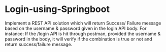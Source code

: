 # Login-using-Springboot
Implement a REST API solution which will return Success/ Failure message based on  the username &amp; password given in the login API body.
For instance: 
	If the /login API is hit through postman, provided the username & password in the body, 
	it will verify if the combination is true or not and return success/failure message.
